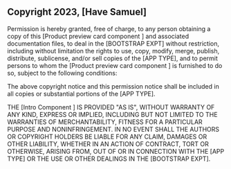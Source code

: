 ## Copyright 2023, [Have Samuel]

Permission is hereby granted, free of charge, to any person obtaining a copy of this [Product preview card component ] and associated documentation files, to deal in the [BOOTSTRAP EXPT] without restriction, including without limitation the rights to use, copy, modify, merge, publish, distribute, sublicense, and/or sell copies of the [APP TYPE], and to permit persons to whom the [Product preview card component ] is furnished to do so, subject to the following conditions:

The above copyright notice and this permission notice shall be included in all copies or substantial portions of the [APP TYPE].

THE [Intro Component ] IS PROVIDED "AS IS", WITHOUT WARRANTY OF ANY KIND, EXPRESS OR IMPLIED, INCLUDING BUT NOT LIMITED TO THE WARRANTIES OF MERCHANTABILITY, FITNESS FOR A PARTICULAR PURPOSE AND NONINFRINGEMENT. IN NO EVENT SHALL THE AUTHORS OR COPYRIGHT HOLDERS BE LIABLE FOR ANY CLAIM, DAMAGES OR OTHER LIABILITY, WHETHER IN AN ACTION OF CONTRACT, TORT OR OTHERWISE, ARISING FROM, OUT OF OR IN CONNECTION WITH THE [APP TYPE] OR THE USE OR OTHER DEALINGS IN THE [BOOTSTRAP EXPT].